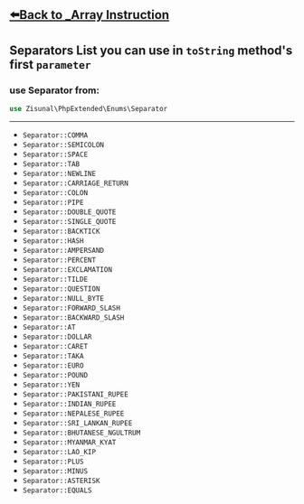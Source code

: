 [⬅️Back to _Array Instruction](./_Array.md)
---
## Separators List you can use in `toString` method's first `parameter`

### use Separator from:
```php
use Zisunal\PhpExtended\Enums\Separator
```
---
- `Separator::COMMA`
- `Separator::SEMICOLON`
- `Separator::SPACE`
- `Separator::TAB`
- `Separator::NEWLINE`
- `Separator::CARRIAGE_RETURN`
- `Separator::COLON`
- `Separator::PIPE`
- `Separator::DOUBLE_QUOTE`
- `Separator::SINGLE_QUOTE`
- `Separator::BACKTICK`
- `Separator::HASH`
- `Separator::AMPERSAND`
- `Separator::PERCENT`
- `Separator::EXCLAMATION`
- `Separator::TILDE`
- `Separator::QUESTION`
- `Separator::NULL_BYTE`
- `Separator::FORWARD_SLASH`
- `Separator::BACKWARD_SLASH`
- `Separator::AT`
- `Separator::DOLLAR`
- `Separator::CARET`
- `Separator::TAKA`
- `Separator::EURO`
- `Separator::POUND`
- `Separator::YEN`
- `Separator::PAKISTANI_RUPEE`
- `Separator::INDIAN_RUPEE`
- `Separator::NEPALESE_RUPEE`
- `Separator::SRI_LANKAN_RUPEE`
- `Separator::BHUTANESE_NGULTRUM`
- `Separator::MYANMAR_KYAT`
- `Separator::LAO_KIP`
- `Separator::PLUS`
- `Separator::MINUS`
- `Separator::ASTERISK`
- `Separator::EQUALS`
